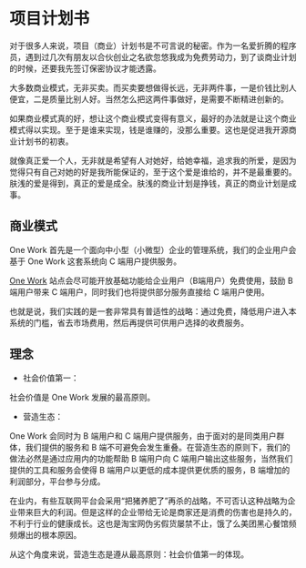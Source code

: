 # 项目计划书

对于很多人来说，项目（商业）计划书是不可言说的秘密。作为一名爱折腾的程序员，遇到过几次有朋友以合伙创业之名欲忽悠我成为免费劳动力，到了谈商业计划的时候，还要我先签订保密协议才能透露。

大多数商业模式，无非买卖。而买卖要想做得长远，无非两件事，一是价钱比别人便宜，二是质量比别人好。当然怎么把这两件事做好，是需要不断精进创新的。

如果商业模式真的好，想让这个商业模式变得有意义，最好的办法就是让这个商业模式得以实现。至于是谁来实现，钱是谁赚的，没那么重要。这也是促进我开源商业计划书的初衷。

就像真正爱一个人，无非就是希望有人对她好，给她幸福，追求我的所爱，是因为觉得只有自己对她的好是我所能保证的，至于这个爱是谁给的，并不是最重要的。肤浅的爱是得到，真正的爱是成全。肤浅的商业计划是挣钱，真正的商业计划是成事。


## 商业模式

One Work 首先是一个面向中小型（小微型）企业的管理系统，我们的企业用户会基于 One Work 这套系统向 C 端用户提供服务。

[One Work](https://one.work) 站点会尽可能开放基础功能给企业用户（B端用户）免费使用，鼓励 B 端用户带来 C 端用户，同时我们也将提供部分服务直接给 C 端用户使用。

也就是说，我们实践的是一套非常具有普适性的战略：通过免费，降低用户进入本系统的门槛，省去市场费用，然后再提供可供用户选择的收费服务。


## 理念

* 社会价值第一：

社会价值是 One Work 发展的最高原则。

* 营造生态：

One Work 会同时为 B 端用户和 C 端用户提供服务，由于面对的是同类用户群体，我们提供的服务和 B 端不可避免会发生重叠。在营造生态的原则下，我们的做法必然是通过应用内的功能帮助 B 端用户向 C 端用户输出这些服务，当然我们提供的工具和服务会使得 B 端用户以更低的成本提供更优质的服务，B 端增加的利润部分，平台参与分成。

在业内，有些互联网平台会采用“把猪养肥了”再杀的战略，不可否认这种战略为企业带来巨大的利润。但是这样的企业带给无论是商家还是消费的伤害也是持久的，不利于行业的健康成长。这也是淘宝网伪劣假货屡禁不止，饿了么美团黑心餐馆频频爆出的根本原因。

从这个角度来说，营造生态是遵从最高原则：社会价值第一的体现。

